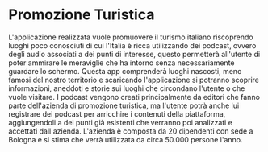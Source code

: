 # Promozione Turistica

L'applicazione realizzata vuole promuovere il turismo italiano riscoprendo luoghi poco conosciuti di cui l'Italia è ricca utilizzando dei podcast, ovvero degli audio associati a dei punti di interesse, questo permetterà all'utente di poter ammirare le meraviglie che ha intorno senza necessariamente guardare lo schermo. Questa app comprenderà luoghi nascosti, meno famosi del nostro territorio  e scaricando l'applicazione si potranno scoprire informazioni, aneddoti e storie sui luoghi che circondano l'utente o che vuole visitare. I podcast vengono creati principalmente da editori che fanno parte dell'azienda di promozione turistica, ma l'utente potrà anche lui registrare dei podcast per arricchire i contenuti della piattaforma, aggiungendoli a dei punti già esistenti che verranno poi analizzati e accettati dall'azienda. L'azienda è composta da 20 dipendenti con sede a Bologna e si stima che verrà utilizzata da circa 50.000 persone l'anno.
